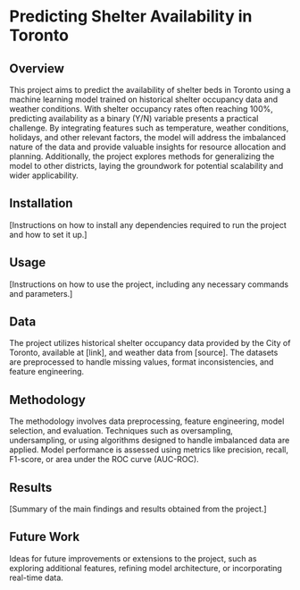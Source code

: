 # Predicting Shelter Availability in Toronto

## Overview

This project aims to predict the availability of shelter beds in Toronto using a machine learning model trained on historical shelter occupancy data and weather conditions. With shelter occupancy rates often reaching 100%, predicting availability as a binary (Y/N) variable presents a practical challenge. By integrating features such as temperature, weather conditions, holidays, and other relevant factors, the model will address the imbalanced nature of the data and provide valuable insights for resource allocation and planning. Additionally, the project explores methods for generalizing the model to other districts, laying the groundwork for potential scalability and wider applicability. 

## Installation

[Instructions on how to install any dependencies required to run the project and how to set it up.]

## Usage

[Instructions on how to use the project, including any necessary commands and parameters.]

## Data

The project utilizes historical shelter occupancy data provided by the City of Toronto, available at [link], and weather data from [source]. The datasets are preprocessed to handle missing values, format inconsistencies, and feature engineering.

## Methodology

The methodology involves data preprocessing, feature engineering, model selection, and evaluation. Techniques such as oversampling, undersampling, or using algorithms designed to handle imbalanced data are applied. Model performance is assessed using metrics like precision, recall, F1-score, or area under the ROC curve (AUC-ROC).

## Results

[Summary of the main findings and results obtained from the project.]

## Future Work

Ideas for future improvements or extensions to the project, such as exploring additional features, refining model architecture, or incorporating real-time data.

